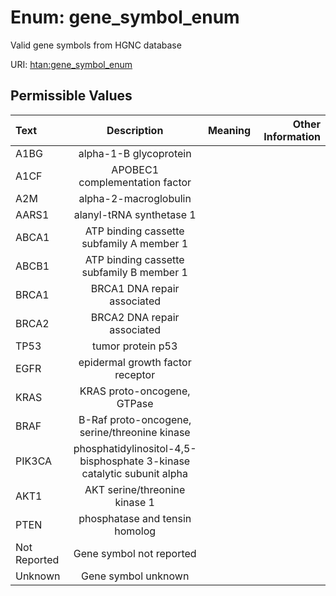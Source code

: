 
# Enum: gene_symbol_enum

Valid gene symbols from HGNC database

URI: [htan:gene_symbol_enum](https://w3id.org/htan/gene_symbol_enum)


## Permissible Values

| Text | Description | Meaning | Other Information |
| :--- | :---: | :---: | ---: |
| A1BG | alpha-1-B glycoprotein |  |  |
| A1CF | APOBEC1 complementation factor |  |  |
| A2M | alpha-2-macroglobulin |  |  |
| AARS1 | alanyl-tRNA synthetase 1 |  |  |
| ABCA1 | ATP binding cassette subfamily A member 1 |  |  |
| ABCB1 | ATP binding cassette subfamily B member 1 |  |  |
| BRCA1 | BRCA1 DNA repair associated |  |  |
| BRCA2 | BRCA2 DNA repair associated |  |  |
| TP53 | tumor protein p53 |  |  |
| EGFR | epidermal growth factor receptor |  |  |
| KRAS | KRAS proto-oncogene, GTPase |  |  |
| BRAF | B-Raf proto-oncogene, serine/threonine kinase |  |  |
| PIK3CA | phosphatidylinositol-4,5-bisphosphate 3-kinase catalytic subunit alpha |  |  |
| AKT1 | AKT serine/threonine kinase 1 |  |  |
| PTEN | phosphatase and tensin homolog |  |  |
| Not Reported | Gene symbol not reported |  |  |
| Unknown | Gene symbol unknown |  |  |

